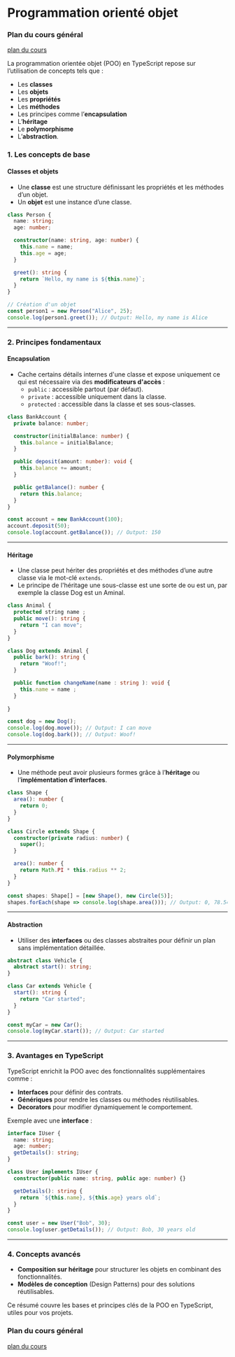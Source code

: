 # Programmation orienté objet

### Plan du cours général

[plan du cours](../../01_ORGA/00_plan.md)

La programmation orientée objet (POO) en TypeScript repose sur l’utilisation de concepts tels que : 

- Les **classes**
- Les **objets**
- Les **propriétés**
- Les **méthodes**
- Les principes comme l’**encapsulation**
- L’**héritage**
- Le **polymorphisme**
- L’**abstraction**.

### 1. **Les concepts de base**
#### **Classes et objets**
- Une **classe** est une structure définissant les propriétés et les méthodes d’un objet.
- Un **objet** est une instance d’une classe.

```typescript
class Person {
  name: string;
  age: number;

  constructor(name: string, age: number) {
    this.name = name;
    this.age = age;
  }

  greet(): string {
    return `Hello, my name is ${this.name}`;
  }
}

// Création d'un objet
const person1 = new Person("Alice", 25);
console.log(person1.greet()); // Output: Hello, my name is Alice
```

---

### 2. **Principes fondamentaux**
#### **Encapsulation**
- Cache certains détails internes d'une classe et expose uniquement ce qui est nécessaire via des **modificateurs d'accès** : 
  - `public` : accessible partout (par défaut).
  - `private` : accessible uniquement dans la classe.
  - `protected` : accessible dans la classe et ses sous-classes.

```typescript
class BankAccount {
  private balance: number;

  constructor(initialBalance: number) {
    this.balance = initialBalance;
  }

  public deposit(amount: number): void {
    this.balance += amount;
  }

  public getBalance(): number {
    return this.balance;
  }
}

const account = new BankAccount(100);
account.deposit(50);
console.log(account.getBalance()); // Output: 150
```

---

#### **Héritage**
- Une classe peut hériter des propriétés et des méthodes d’une autre classe via le mot-clé `extends`.
- Le principe de l'héritage une sous-classe est une sorte de ou est un, par exemple la classe Dog est un Aminal.

```typescript
class Animal {
  protected string name ;
  public move(): string {
    return "I can move";
  }
}

class Dog extends Animal {
  public bark(): string {
    return "Woof!";
  }

  public function changeName(name : string ): void {
    this.name = name ;
  }
  
}

const dog = new Dog();
console.log(dog.move()); // Output: I can move
console.log(dog.bark()); // Output: Woof!
```

---

#### **Polymorphisme**
- Une méthode peut avoir plusieurs formes grâce à l’**héritage** ou l’**implémentation d’interfaces**.

```typescript
class Shape {
  area(): number {
    return 0;
  }
}

class Circle extends Shape {
  constructor(private radius: number) {
    super();
  }

  area(): number {
    return Math.PI * this.radius ** 2;
  }
}

const shapes: Shape[] = [new Shape(), new Circle(5)];
shapes.forEach(shape => console.log(shape.area())); // Output: 0, 78.54
```

---

#### **Abstraction**
- Utiliser des **interfaces** ou des classes abstraites pour définir un plan sans implémentation détaillée.

```typescript
abstract class Vehicle {
  abstract start(): string;
}

class Car extends Vehicle {
  start(): string {
    return "Car started";
  }
}

const myCar = new Car();
console.log(myCar.start()); // Output: Car started
```

---

### 3. **Avantages en TypeScript**
TypeScript enrichit la POO avec des fonctionnalités supplémentaires comme :
- **Interfaces** pour définir des contrats.
- **Génériques** pour rendre les classes ou méthodes réutilisables.
- **Decorators** pour modifier dynamiquement le comportement.

Exemple avec une **interface** :
```typescript
interface IUser {
  name: string;
  age: number;
  getDetails(): string;
}

class User implements IUser {
  constructor(public name: string, public age: number) {}

  getDetails(): string {
    return `${this.name}, ${this.age} years old`;
  }
}

const user = new User("Bob", 30);
console.log(user.getDetails()); // Output: Bob, 30 years old
```

---

### 4. **Concepts avancés**
- **Composition sur héritage** pour structurer les objets en combinant des fonctionnalités.
- **Modèles de conception** (Design Patterns) pour des solutions réutilisables.

Ce résumé couvre les bases et principes clés de la POO en TypeScript, utiles pour vos projets. 

### Plan du cours général

[plan du cours](../../01_ORGA/00_plan.md)
